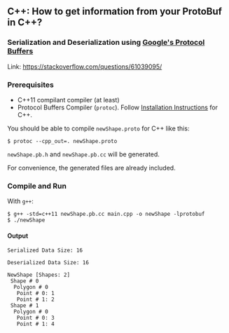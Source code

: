 ## C++: How to get information from your ProtoBuf in C++?

### Serialization and Deserialization using [Google's Protocol Buffers](https://developers.google.com/protocol-buffers)

Link: https://stackoverflow.com/questions/61039095/

### Prerequisites

- C++11 compilant compiler (at least)
- Protocol Buffers Compiler (`protoc`). Follow [Installation Instructions](https://github.com/protocolbuffers/protobuf/blob/master/src/README.md) for C++.

You should be able to compile `newShape.proto` for C++ like this:
```
$ protoc --cpp_out=. newShape.proto
```

`newShape.pb.h` and `newShape.pb.cc` will be generated.

For convenience, the generated files are already included.

### Compile and Run

With `g++`:
```
$ g++ -std=c++11 newShape.pb.cc main.cpp -o newShape -lprotobuf
$ ./newShape
```

#### Output
```
Serialized Data Size: 16

Deserialized Data Size: 16

NewShape [Shapes: 2]
 Shape # 0
  Polygon # 0
   Point # 0: 1
   Point # 1: 2
 Shape # 1
  Polygon # 0
   Point # 0: 3
   Point # 1: 4
```
